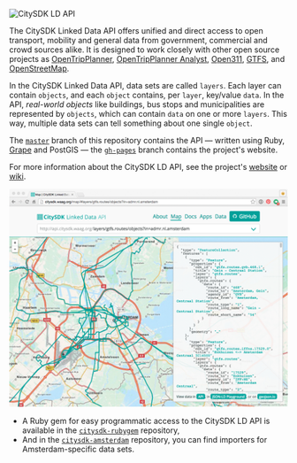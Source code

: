 ![CitySDK LD API](https://cdn.rawgit.com/waagsociety/citysdk-ld/gh-pages/images/logo-wide.svg)

The CitySDK Linked Data API offers unified and direct access to open transport, mobility and general data from government, commercial and crowd sources alike. It is designed to work closely with other open source projects as [OpenTripPlanner](http://www.opentripplanner.org/), [OpenTripPlanner Analyst](http://www.opentripplanner.org/analyst/), [Open311](http://www.open311.org/), [GTFS](https://developers.google.com/transit/gtfs/reference), and [OpenStreetMap](http://www.openstreetmap.org/#map=16/52.3726/4.9002).

In the CitySDK Linked Data API, data sets are called `layers`. Each layer can contain `objects`, and each `object` contains, per `layer`, key/value `data`. In the API, _real-world objects_ like buildings, bus stops and municipalities are represented by `objects`, which can contain `data` on one or more `layers`. This way, multiple data sets can tell something about one single `object`.

The [`master`](../../tree/master) branch of this repository contains the API — written using Ruby, [Grape](https://github.com/intridea/grape) and PostGIS — the [`gh-pages`](../../tree/gh-pages) branch contains the project's website.

For more information about the CitySDK LD API, see the project's [website](http://citysdk.waag.org) or [wiki](../../wiki).

[![](website.png)](http://citysdk.waag.org/map/#layers/gtfs.routes/objects?in=admr.nl.amsterdam)

- A Ruby gem for easy programmatic access to the CitySDK LD API is available in the [`citysdk-rubygem`](https://github.com/waagsociety/citysdk-rubygem) repository,
- And in the [`citysdk-amsterdam`](https://github.com/waagsociety/citysdk-amsterdam) repository, you can find importers for Amsterdam-specific data sets.
